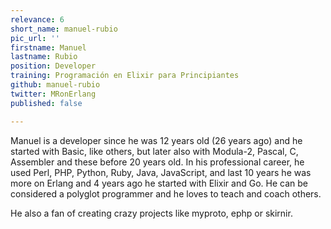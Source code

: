 ```yaml
---
relevance: 6
short_name: manuel-rubio
pic_url: ''
firstname: Manuel
lastname: Rubio
position: Developer
training: Programación en Elixir para Principiantes
github: manuel-rubio
twitter: MRonErlang
published: false

---
```

Manuel is a developer since he was 12 years old (26 years ago) and he started with Basic, like others, but later also with Modula-2, Pascal, C, Assembler and these before 20 years old. In his professional career, he used Perl, PHP, Python, Ruby, Java, JavaScript, and last 10 years he was more on Erlang and 4 years ago he started with Elixir and Go. He can be considered a polyglot programmer and he loves to teach and coach others.

He also a fan of creating crazy projects like myproto, ephp or skirnir.